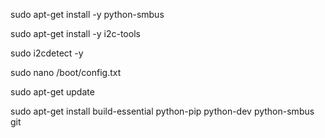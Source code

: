 sudo apt-get install -y python-smbus

sudo apt-get install -y i2c-tools

sudo i2cdetect -y 

sudo nano /boot/config.txt

sudo apt-get update

sudo apt-get install build-essential python-pip python-dev python-smbus git
